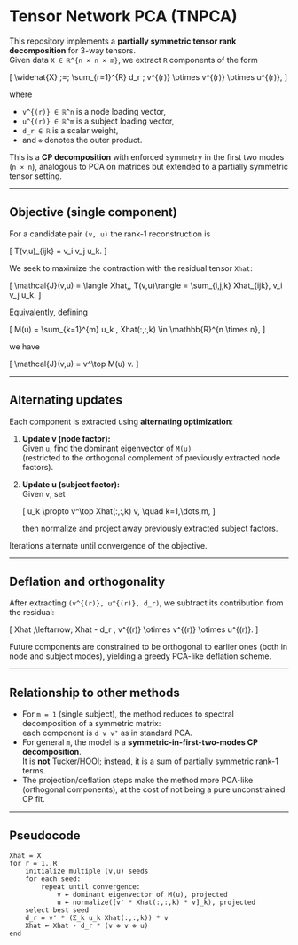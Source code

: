 # Tensor Network PCA (TNPCA)

This repository implements a **partially symmetric tensor rank decomposition** for 3-way tensors.  
Given data `X ∈ ℝ^{n × n × m}`, we extract `R` components of the form

\[
\widehat{X} \;=\; \sum_{r=1}^{R} d_r \; v^{(r)} \otimes v^{(r)} \otimes u^{(r)},
\]

where
- `v^{(r)} ∈ ℝ^n` is a node loading vector,
- `u^{(r)} ∈ ℝ^m` is a subject loading vector,
- `d_r ∈ ℝ` is a scalar weight,
- and `⊗` denotes the outer product.

This is a **CP decomposition** with enforced symmetry in the first two modes (`n × n`), analogous to PCA on matrices but extended to a partially symmetric tensor setting.

---

## Objective (single component)

For a candidate pair `(v, u)` the rank-1 reconstruction is

\[
T(v,u)_{ijk} = v_i v_j u_k.
\]

We seek to maximize the contraction with the residual tensor `Xhat`:

\[
\mathcal{J}(v,u) = \langle Xhat,\, T(v,u)\rangle
= \sum_{i,j,k} Xhat_{ijk}\, v_i v_j u_k.
\]

Equivalently, defining

\[
M(u) = \sum_{k=1}^{m} u_k \, Xhat(:,:,k) \in \mathbb{R}^{n \times n},
\]

we have

\[
\mathcal{J}(v,u) = v^\top M(u) v.
\]

---

## Alternating updates

Each component is extracted using **alternating optimization**:

1. **Update v (node factor):**  
   Given `u`, find the dominant eigenvector of `M(u)`  
   (restricted to the orthogonal complement of previously extracted node factors).

2. **Update u (subject factor):**  
   Given `v`, set

   \[
   u_k \propto v^\top Xhat(:,:,k) v, \quad k=1,\dots,m,
   \]

   then normalize and project away previously extracted subject factors.

Iterations alternate until convergence of the objective.

---

## Deflation and orthogonality

After extracting `(v^{(r)}, u^{(r)}, d_r)`, we subtract its contribution from the residual:

\[
Xhat \;\leftarrow\; Xhat - d_r \, v^{(r)} \otimes v^{(r)} \otimes u^{(r)}.
\]

Future components are constrained to be orthogonal to earlier ones (both in node and subject modes), yielding a greedy PCA-like deflation scheme.

---

## Relationship to other methods

- For `m = 1` (single subject), the method reduces to spectral decomposition of a symmetric matrix:  
  each component is `d v vᵀ` as in standard PCA.
- For general `m`, the model is a **symmetric-in-first-two-modes CP decomposition**.  
  It is **not** Tucker/HOOI; instead, it is a sum of partially symmetric rank-1 terms.
- The projection/deflation steps make the method more PCA-like (orthogonal components), at the cost of not being a pure unconstrained CP fit.

---

## Pseudocode

```text
Xhat = X
for r = 1..R
    initialize multiple (v,u) seeds
    for each seed:
        repeat until convergence:
            v ← dominant eigenvector of M(u), projected
            u ← normalize([v' * Xhat(:,:,k) * v]_k), projected
    select best seed
    d_r = v' * (Σ_k u_k Xhat(:,:,k)) * v
    Xhat ← Xhat - d_r * (v ⊗ v ⊗ u)
end
